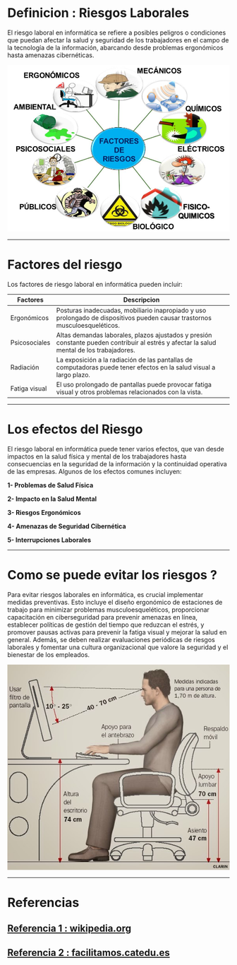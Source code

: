 # Definicion : Riesgos Laborales 


El riesgo laboral en informática se refiere a posibles peligros o condiciones que puedan afectar la salud y seguridad de los trabajadores en el campo de la tecnología de la información, abarcando desde problemas ergonómicos hasta amenazas cibernéticas.


<img src="/img/2.jpg" alt="foto" width="600px">

***
# Factores del riesgo

Los factores de riesgo laboral en informática pueden incluir:

  | Factores      | Descripcion |
| ----------- | ----------- |
| Ergonómicos      |  Posturas inadecuadas, mobiliario inapropiado y uso prolongado de dispositivos pueden causar trastornos musculoesqueléticos.       |
| Psicosociales   | Altas demandas laborales, plazos ajustados y presión constante pueden contribuir al estrés y afectar la salud mental de los trabajadores.        |
| Radiación   | La exposición a la radiación de las pantallas de computadoras puede tener efectos en la salud visual a largo plazo.        |
| Fatiga visual   | El uso prolongado de pantallas puede provocar fatiga visual y otros problemas relacionados con la vista.        |


***
# Los efectos del Riesgo 

El riesgo laboral en informática puede tener varios efectos, que van desde impactos en la salud física y mental de los trabajadores hasta consecuencias en la seguridad de la información y la continuidad operativa de las empresas. Algunos de los efectos comunes incluyen:

    
**1- Problemas de Salud Física**

**2- Impacto en la Salud Mental**

  **3- Riesgos Ergonómicos**
  
  **4- Amenazas de Seguridad Cibernética**
    
   **5- Interrupciones Laborales**
   
***
# Como se puede evitar los riesgos ?

Para evitar riesgos laborales en informática, es crucial implementar medidas preventivas. Esto incluye el diseño ergonómico de estaciones de trabajo para minimizar problemas musculoesqueléticos, proporcionar capacitación en ciberseguridad para prevenir amenazas en línea, establecer políticas de gestión del tiempo que reduzcan el estrés, y promover pausas activas para prevenir la fatiga visual y mejorar la salud en general. Además, se deben realizar evaluaciones periódicas de riesgos laborales y fomentar una cultura organizacional que valore la seguridad y el bienestar de los empleados.

<img src="/img/info6.jpg" alt="foto" width="600px">


***


# Referencias
## [Referencia 1 : wikipedia.org](https://en.wikipedia.org/wiki/Occupational_hazard)
## [Referencia 2 : facilitamos.catedu.es](https://facilitamos.catedu.es/previo/fpinformatica/INFOR_U2_1_riesgo_laboral_y_medio_ambienteZIP/wiki_sobre_los_riesgos_laborables_y_las_medidas_preventivas.html)










